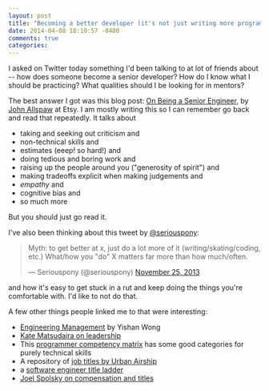 ```yaml
---
layout: post
title: "Becoming a better developer (it's not just writing more programs)"
date: 2014-04-08 18:10:57 -0400
comments: true
categories: 
---
```


I asked on Twitter today something I'd been talking to at lot of
friends about -- how does someone become a senior developer? How do I
know what I should be practicing? What qualities should I be looking
for in mentors?

The best answer I got was this blog post:
[On Being a Senior Engineer](http://www.kitchensoap.com/2012/10/25/on-being-a-senior-engineer/),
by [John Allspaw](http://www.kitchensoap.com/) at Etsy. I am mostly
writing this so I can remember go back and read that repeatedly. It
talks about

* taking and seeking out criticism and
* non-technical skills and
* estimates (eeep! so hard!) and
* doing tedious and boring work and
* raising up the people around you ("generosity of spirit") and
* making tradeoffs explicit when making judgements and
* *empathy* and
* cognitive bias and
* so much more

But you should just go read it.

I've also been thinking about this tweet by [@seriouspony](http://twitter.com/seriouspony):

<blockquote class="twitter-tweet" lang="en"><p>Myth: to get better at x, just do a lot more of it (writing/skating/coding, etc.) What/how you &quot;do&quot; X matters far more than how much/often.</p>&mdash; Seriouspony (@seriouspony) <a href="https://twitter.com/seriouspony/statuses/405010362384121856">November 25, 2013</a></blockquote>
<script async src="//platform.twitter.com/widgets.js" charset="utf-8"></script>

and how it's easy to get stuck in a rut and keep doing the things
you're comfortable with. I'd like to not do that.

A few other things people linked me to that were interesting:

* [Engineering Management](http://algeri-wong.com/yishan/engineering-management.html)
  by Yishan Wong
* [Kate Matsudaira on leadership](http://katemats.com/leadership/)
* This [programmer competency matrix](http://sijinjoseph.com/programmer-competency-matrix/)
  has some good categories for purely technical skills 
* A repository of
  [job titles by Urban Airship](https://github.com/urbanairship/techladder)
* a [software engineer title ladder](http://changelog.ca/log/2013/08/09/software_engineer_title_ladder)
* [Joel Spolsky on compensation and titles](http://www.joelonsoftware.com/articles/fog0000000038.html)

